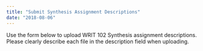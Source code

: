 ```yaml
---
title: "Submit Synthesis Assignment Descriptions"
date: "2018-08-06"
---
```


Use the form below to upload WRIT 102 Synthesis assignment descriptions. Please clearly describe each file in the description field when uploading.

<script src="https://olemiss.app.box.com/upload-widget/embed.js?folderID=52222852806&amp;title=Submit%20File%20to%20Synthesis%20Assignment%20Descriptions&amp;isDescriptionFieldShown=1&amp;isEmailRequired=1&amp;width=385&amp;height=420&amp;token=zxpfgsps4x54wfh270fi1e7kgxr6up7j" type="text/javascript"></script>
